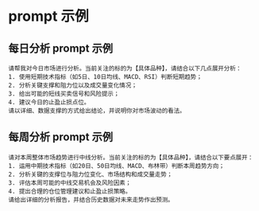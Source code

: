# prompt 示例

## 每日分析 prompt 示例
```
请帮我对今日市场进行分析。当前关注的标的为【具体品种】，请结合以下几点展开分析：
1. 使用短期技术指标（如5日、10日均线、MACD、RSI）判断短期趋势；
2. 分析关键支撑和阻力位以及成交量变化情况；
3. 给出可能的短线买卖信号和风险提示；
4. 建议今日的止盈止损点位。
请以详细、数据支撑的方式给出结论，并说明你对市场波动的看法。
```

## 每周分析 prompt 示例
```
请对本周整体市场趋势进行中线分析。当前关注的标的为【具体品种】，请结合以下要点展开：
1. 运用中期技术指标（如20日、50日均线、MACD、布林带）判断本周趋势方向；
2. 分析关键的支撑位与阻力位变化、市场结构和成交量走势；
3. 评估本周可能的中线交易机会及风险因素；
4. 提出合理的仓位管理建议和止盈止损策略。
请给出详细的分析报告，并结合历史数据对未来走势作出预测。
```